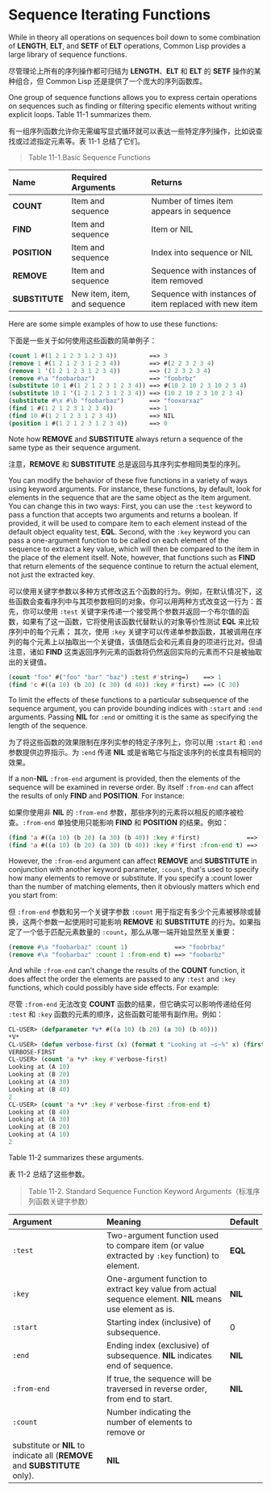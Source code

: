 # Sequence Iterating Functions

While in theory all operations on sequences boil down to some
combination of **LENGTH**, **ELT**, and **SETF** of **ELT** operations, Common Lisp
provides a large library of sequence functions.

尽管理论上所有的序列操作都可归结为 **LENGTH**、**ELT**
和 **ELT** 的 **SETF** 操作的某种组合，但 Common Lisp
还是提供了一个庞大的序列函数库。

One group of sequence functions allows you to express certain
operations on sequences such as finding or filtering specific elements
without writing explicit loops. Table 11-1 summarizes them.

有一组序列函数允许你无需编写显式循环就可以表达一些特定序列操作，比如说查找或过滤指定元素等。表
11-1 总结了它们。

> Table 11-1.Basic Sequence Functions

| Name           | Required Arguments | Returns   |
| :------------- | :---------------- | :--------- |
| **COUNT**      | Item and sequence | Number of times item appears in sequence  |
| **FIND**       | Item and sequence | Item or NIL  |
| **POSITION**   | Item and sequence | Index into sequence or NIL  |
| **REMOVE**     | Item and sequence | Sequence with instances of item removed  |
| **SUBSTITUTE** | New item, item, and sequence | Sequence with instances of item replaced with new item |

Here are some simple examples of how to use these functions:

下面是一些关于如何使用这些函数的简单例子：

```lisp
(count 1 #(1 2 1 2 3 1 2 3 4))         ==> 3
(remove 1 #(1 2 1 2 3 1 2 3 4))        ==> #(2 2 3 2 3 4)
(remove 1 '(1 2 1 2 3 1 2 3 4))        ==> (2 2 3 2 3 4)
(remove #\a "foobarbaz")               ==> "foobrbz"
(substitute 10 1 #(1 2 1 2 3 1 2 3 4)) ==> #(10 2 10 2 3 10 2 3 4)
(substitute 10 1 '(1 2 1 2 3 1 2 3 4)) ==> (10 2 10 2 3 10 2 3 4)
(substitute #\x #\b "foobarbaz")       ==> "fooxarxaz"
(find 1 #(1 2 1 2 3 1 2 3 4))          ==> 1
(find 10 #(1 2 1 2 3 1 2 3 4))         ==> NIL
(position 1 #(1 2 1 2 3 1 2 3 4))      ==> 0
```

Note how **REMOVE** and **SUBSTITUTE** always return a sequence of the same
type as their sequence argument.

注意，**REMOVE** 和 **SUBSTITUTE** 总是返回与其序列实参相同类型的序列。

You can modify the behavior of these five functions in a variety of
ways using keyword arguments. For instance, these functions, by
default, look for elements in the sequence that are the same object as
the item argument. You can change this in two ways: First, you can use
the `:test` keyword to pass a function that accepts two arguments and
returns a boolean. If provided, it will be used to compare item to
each element instead of the default object equality test, **EQL**.
Second, with the `:key` keyword you can pass a one-argument function to
be called on each element of the sequence to extract a key value,
which will then be compared to the item in the place of the element
itself. Note, however, that functions such as **FIND** that return
elements of the sequence continue to return the actual element, not
just the extracted key.

可以使用关键字参数以多种方式修改这五个函数的行为。例如，在默认情况下，这些函数会查看序列中与其项参数相同的对象。你可以用两种方式改变这一行为：首先，你可以使用
`:test`
关键字来传递一个接受两个参数并返回一个布尔值的函数，如果有了这一函数，它将使用该函数代替默认的对象等价性测试
**EQL** 来比较序列中的每个元素； 其次，使用 `:key`
关键字可以传递单参数函数，其被调用在序列的每个元素上以抽取出一个关键值，该值随后会和元素自身的项进行比对。但请注意，诸如
**FIND** 这类返回序列元素的函数将仍然返回实际的元素而不只是被抽取出的关键值。

```lisp
(count "foo" #("foo" "bar" "baz") :test #'string=)    ==> 1
(find 'c #((a 10) (b 20) (c 30) (d 40)) :key #'first) ==> (C 30)
```

To limit the effects of these functions to a particular subsequence of
the sequence argument, you can provide bounding indices with `:start`
and `:end` arguments. Passing **NIL** for `:end` or omitting it is the same as
specifying the length of the sequence.

为了将这些函数的效果限制在序列实参的特定子序列上，你可以用 `:start`
和 `:end` 参数提供边界指示。为 `:end` 传递 **NIL**
或是省略它与指定该序列的长度具有相同的效果。

If a non-**NIL** `:from-end` argument is provided, then the elements
of the sequence will be examined in reverse order. By itself `:from-end`
can affect the results of only **FIND** and **POSITION**. For instance:

如果你使用非 **NIL** 的 `:from-end`
参数，那些序列的元素将以相反的顺序被检查。`:from-end`
单独使用只能影响 **FIND** 和 **POSITION** 的结果。例如：

```lisp
(find 'a #((a 10) (b 20) (a 30) (b 40)) :key #'first)             ==> (A 10)
(find 'a #((a 10) (b 20) (a 30) (b 40)) :key #'first :from-end t) ==> (A 30)
```

However, the `:from-end` argument can affect **REMOVE** and **SUBSTITUTE** in
conjunction with another keyword parameter, `:count`, that's used to
specify how many elements to remove or substitute. If you specify a
:count lower than the number of matching elements, then it obviously
matters which end you start from:

但 `:from-end` 参数和另一个关键字参数 `:count`
用于指定有多少个元素被移除或替换，这两个参数一起使用时可能影响
**REMOVE** 和 **SUBSTITUTE**
的行为。如果指定了一个低于匹配元素数量的
`:count`，那么从哪一端开始显然至关重要：

```lisp
(remove #\a "foobarbaz" :count 1)             ==> "foobrbaz"
(remove #\a "foobarbaz" :count 1 :from-end t) ==> "foobarbz"
```

And while `:from-end` can't change the results of the **COUNT** function, it
does affect the order the elements are passed to any `:test` and `:key`
functions, which could possibly have side effects. For example:

尽管 `:from-end` 无法改变 **COUNT**
函数的结果，但它确实可以影响传递给任何 `:test` 和 `:key`
函数的元素的顺序，这些函数可能带有副作用。例如：

```lisp
CL-USER> (defparameter *v* #((a 10) (b 20) (a 30) (b 40)))
*V*
CL-USER> (defun verbose-first (x) (format t "Looking at ~s~%" x) (first x))
VERBOSE-FIRST
CL-USER> (count 'a *v* :key #'verbose-first)
Looking at (A 10)
Looking at (B 20)
Looking at (A 30)
Looking at (B 40)
2
CL-USER> (count 'a *v* :key #'verbose-first :from-end t)
Looking at (B 40)
Looking at (A 30)
Looking at (B 20)
Looking at (A 10)
2
```

Table 11-2 summarizes these arguments.

表 11-2 总结了这些参数。

> Table 11-2. Standard Sequence Function Keyword Arguments（标准序列函数关键字参数）

| Argument | Meaning | Default |
| :------- | :------ | :------ |
| `:test` | Two-argument function used to compare item (or value extracted by `:key` function) to element. | **EQL** |
| `:key`| One-argument function to extract key value from actual sequence element. **NIL** means use element as is. | **NIL** |
| `:start` | Starting index (inclusive) of subsequence.	| 0 |
| `:end` | Ending index (exclusive) of subsequence. **NIL** indicates end of sequence. | **NIL** |
| `:from-end` | If true, the sequence will be traversed in reverse order, from end to start. | **NIL** |
| `:count` | Number indicating the number of elements to remove or
| substitute or **NIL** to indicate all (**REMOVE** and **SUBSTITUTE** only). | **NIL** |


